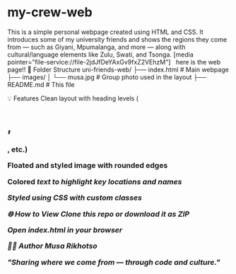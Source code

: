 # my-crew-web
This is a simple personal webpage created using HTML and CSS. It introduces some of my university friends and shows the regions they come from — such as Giyani, Mpumalanga, and more — along with cultural/language elements like Zulu, Swati, and Tsonga.
[media pointer="file-service://file-2jdJfDeYAxGv9fxZ2VEhzM"]
  here is the web page!!
📁 Folder Structure
uni-friends-web/
├── index.html        # Main webpage
├── images/
│   └── musa.jpg      # Group photo used in the layout
├── README.md         # This file

💡 Features
Clean layout with heading levels (<h1>, <h3>, etc.)

Floated and styled image with rounded edges

Colored <em> text to highlight key locations and names

Styled using CSS with custom classes

🌐 How to View
Clone this repo or download it as ZIP

Open index.html in your browser

🧑‍💻 Author
Musa Rikhotso

"Sharing where we come from — through code and culture."
